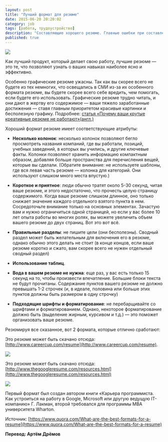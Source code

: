 ```yaml
---
layout: post
title: "Лучший формат для резюме"
date: 2015-06-20 20:20:02
category: job
tags: [работа, трудоустройство]
description: "Составляющие хорошего резюме. Главные ошибки при составлении резюме."
published: true
---
```

<img src="https://theasder.github.io/img/interview.jpg" class="img-responsive" /><br />

Как лучший продукт, который делает свою работу, лучшие резюме &mdash; это те, что позволяют узнать о ваших навыках наиболее ясно и эффективно.

Особенно графические резюме ужасны. Так как вы скорее всего не будете из тех немногих, что освещались в СМИ из-за их особенного формата резюме, вы будете скорее всего себе вредить, чем помогать, если будете его использовать. Графические резюме трудно читать, и они дают в жертву его содержимое &mdash; ваши тяжело заработанные достижения &mdash; ставя главным приоритетом красивые картинки и бесполезную графику. Подробнее: [статья «Почему ваши крутые креативные резюме не работают»(англ.)](http://www.gayle.com/blog/2012/08/01/why-your-awesome-creative-resume-isnt-working)

Хороший формат резюме имеет соответствующие атрибуты:

* **Несколько колонок**: несколько колонок позволяют бегло просмотреть названия компаний, где вы работали, позиций, учебных заведений, в которых вы учились, и другие ключевые факты. Колонки позволяют хранить информацию компактным образом, добавляя больше пространства для перечисления вещей, которые вы сделали. (Обратите внимание: не используете шаблоны, где вся левая часть резюме &mdash; колонка для категорий. Они используют слишком много места впустую.) 

* **Короткое и приятное**: люди обычно тратят около 5-30 секунд, читая ваше резюме, и этого недостаточно, что прочесть целую страницу содержимого. Когда ваше резюме слишком длинное, оно только снижает значение каждого отдельного взятого пункта в нем. Сосредоточьте внимание только на основных элементах. Зачастую вам и нужно ограничиться одной страницей, но если у вас более 10 лет опыта работы во многих ролях, вы можете увеличить объем вашего резюме до двух страниц. Вот это вот всё.

* **Правильные разделы**: не пишите цели (они бесполезны). Сводный раздел может быть желательным для включения его в резюме, однако обычно этого делать не стоит (в конце концов, если ваше резюме коротко и сжато, вам скорее всего не нужен отдельный сводный раздел) 

* **Использование таблиц**.

* **Вода в вашем резюме не нужна**: еще раз, у вас есть только 15 секунд на то, чтобы произвести впечатление. Большие блоки текста не будут прочитаны. Содержание пунктов вашего резюме не должно превышать 1-2 строчек (и, в идеале, половина или больше этих пунктов должны быть размером в одну строчку)

* **Подходящие шрифты и форматирование**: не перебарщивайте со шрифтами и форматированием. Однако, некоторое форматирование должно быть (выделение жирным, курсивом и т.д.) &mdash; это поможет организовать ваше резюме.

Резюмируя все сказанное, вот 2 формата, которые отлично сработают:

Это резюме может быть скачано отсюда: [http://www.careercup.com/resume](http://www.careercup.com/resume).

<img src="https://theasder.github.io/img/resume.png" class="img-responsive" /><br />

Это резюме может быть скачано отсюда: [http://www.thegoogleresume.com/resources.html](http://www.thegoogleresume.com/resources.html)

<img src="https://theasder.github.io/img/resume.png" class="img-responsive" /><br />

Первый формат был создан автором книги «Карьера программиста. Как устроиться на работу в Google, Microsoft или другую ведущую IT-компанию» Г. Лакман, второй требовался для программы MBA университета Wharton.

Источник: [https://www.quora.com/What-are-the-best-formats-for-a-resume](https://www.quora.com/What-are-the-best-formats-for-a-resume)

**Перевод: Артём Дрёмов**
